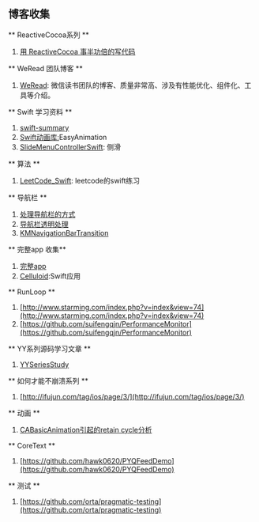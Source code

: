 ## 博客收集

** ReactiveCocoa系列 **

1. [用 ReactiveCocoa 事半功倍的写代码](http://fengjian0106.github.io/2016/04/17/The-Power-Of-Composition-In-FRP-Part-1/)


** WeRead 团队博客 **

1. [WeRead](http://wereadteam.github.io/): 微信读书团队的博客、质量非常高、涉及有性能优化、组件化、工具等介绍。

** Swift 学习资料 **

1. [swift-summary](https://github.com/jakarmy/swift-summary)
2. [Swift动画库:](https://github.com/icanzilb/EasyAnimation)EasyAnimation
3. [SlideMenuControllerSwift](https://github.com/dekatotoro/SlideMenuControllerSwift): 侧滑

** 算法 **

1. [LeetCode_Swift](https://github.com/soapyigu/LeetCode_Swift): leetcode的swift练习


** 导航栏 **

1. [处理导航栏的方式](http://www.jianshu.com/p/b2585c37e14b)
2. [导航栏透明处理](https://www.zhihu.com/question/36659843) 
3. [KMNavigationBarTransition](https://github.com/MoZhouqi/KMNavigationBarTransition)

** 完整app 收集**

1.	[完整app](http://mobdevgroup.com/platform/ios/project)
2.	[Celluloid](https://github.com/100mango/Celluloid):Swift应用

** RunLoop **

1.	[http://www.starming.com/index.php?v=index&view=74](http://www.starming.com/index.php?v=index&view=74)
2.	[https://github.com/suifengqjn/PerformanceMonitor](https://github.com/suifengqjn/PerformanceMonitor) 

** YY系列源码学习文章 **

1. [YYSeriesStudy](https://github.com/huang303513/YYSeriesStudy)

** 如何才能不崩溃系列 **

1. [http://ifujun.com/tag/ios/page/3/](http://ifujun.com/tag/ios/page/3/)

** 动画 **

1.	[CABasicAnimation引起的retain cycle分析](http://www.devdiv.com/cabasicanimation_retain_cycle_-blog-6399-57041.html)

** CoreText **

1.	[https://github.com/hawk0620/PYQFeedDemo](https://github.com/hawk0620/PYQFeedDemo)

** 测试 **

1. [https://github.com/orta/pragmatic-testing](https://github.com/orta/pragmatic-testing)

